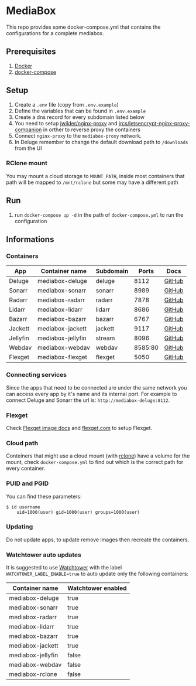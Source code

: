 # MediaBox
This repo provides some docker-compose.yml that contains the configurations for a complete mediabox.

## Prerequisites
1. [Docker](https://docs.docker.com/install/)
2. [docker-compose](https://docs.docker.com/compose/install/)

## Setup
1. Create a `.env` file (copy from `.env.example`)
2. Define the variables that can be found in `.env.example`
3. Create a dns record for every subdomain listed below
4. You need to setup [jwilder/nginx-proxy](https://github.com/jwilder/nginx-proxy) and [jrcs/letsencrypt-nginx-proxy-companion](https://github.com/jrcs/letsencrypt-nginx-proxy-companion) in orther to reverse proxy the containers
5. Connect `nginx-proxy` to the `mediabox-proxy` network.
6. In Deluge remember to change the default download path to `/downloads` from the UI

### RClone mount
You may mount a cloud storage to `MOUNT_PATH`, inside most containers that path will be mapped to `/mnt/rclone` but some may have a different path

## Run
1. run `docker-compose up -d` in the path of `docker-compose.yml` to run the configuration

## Informations
### Containers
| App       | Container name     | Subdomain | Ports    | Docs                                                      |
| --------- | ------------------ | --------- | -------- | --------------------------------------------------------- |
| Deluge    | mediabox-deluge    | deluge    | 8112     | [GitHub](https://github.com/binhex/arch-delugevpn)        |
| Sonarr    | mediabox-sonarr    | sonarr    | 8989     | [GitHub](https://github.com/linuxserver/docker-sonarr)    |
| Radarr    | mediabox-radarr    | radarr    | 7878     | [GitHub](https://github.com/linuxserver/docker-radarr)    |
| Lidarr    | mediabox-lidarr    | lidarr    | 8686     | [GitHub](https://github.com/linuxserver/docker-lidarr)    |
| Bazarr    | mediabox-bazarr    | bazarr    | 6767     | [GitHub](https://github.com/linuxserver/docker-bazarr)    |
| Jackett   | mediabox-jackett   | jackett   | 9117     | [GitHub](https://github.com/linuxserver/docker-jackett)   |
| Jellyfin  | mediabox-jellyfin  | stream    | 8096     | [GitHub](https://github.com/linuxserver/docker-jellyfin)  |
| Webdav    | mediabox-webdav    | webdav    | 8585:80  | [GitHub](https://hub.docker.com/r/bytemark/webdav/)       |
| Flexget   | mediabox-flexget   | flexget   | 5050     | [GitHub](https://github.com/cpoppema/docker-flexget)      |

### Connecting services
Since the apps that need to be connected are under the same network you can access every app by it's name and its internal port.
For example to connect Deluge and Sonarr the url is: `http://mediabox-deluge:8112`.

### Flexget
Check [Flexget image docs](https://github.com/cpoppema/docker-flexget) and [flexget.com](https://flexget.com/) to setup Flexget.

### Cloud path
Conteiners that might use a cloud mount (with [rclone](https://rclone.org)) have a volume for the mount, check `docker-compose.yml` to find out which is the correct path for every container.

### PUID and PGID
You can find these parameters:
```
$ id username
    uid=1000(user) gid=1000(user) groups=1000(user)
```

### Updating
Do not update apps, to update remove images then recreate the containers.

### Watchtower auto updates
It is suggested to use [Watchtower](https://github.com/containrrr/watchtower) with the label `WATCHTOWER_LABEL_ENABLE=true` to auto update only the following containers:

| Container name     | Watchtower enabled |
| ------------------ | ------------------ |
| mediabox-deluge    | true               |
| mediabox-sonarr    | true               |
| mediabox-radarr    | true               |
| mediabox-lidarr    | true               |
| mediabox-bazarr    | true               |
| mediabox-jackett   | true               |
| mediabox-jellyfin  | false              |
| mediabox-webdav    | false              |
| mediabox-rclone    | false              |

